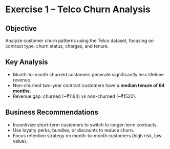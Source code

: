 # Exercise 1 – Telco Churn Analysis

## Objective
Analyze customer churn patterns using the Telco dataset, focusing on contract type, churn status, charges, and tenure.

## Key Analysis
- Month-to-month churned customers generate significantly less lifetime revenue.  
- Non-churned two-year contract customers have a **median tenure of 64 months**.  
- Revenue gap: churned (~₹1164) vs non-churned (~₹1522).

## Business Recommendations
- Incentivize short-term customers to switch to longer-term contracts.  
- Use loyalty perks, bundles, or discounts to reduce churn.  
- Focus retention strategy on month-to-month customers (high risk, low value).